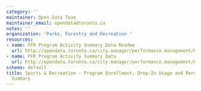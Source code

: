 ```yaml
---
category: ''
maintainer: Open Data Team
maintainer_email: opendata@toronto.ca
notes: ''
organization: 'Parks, Forestry and Recreation '
resources:
- name: PFR Program Activity Summary Data Readme
  url: http://opendata.toronto.ca/city.manager/performance.management/PM_pfr_activity_summary_readme.xls
- name: PFR Program Activity Summary Data
  url: http://opendata.toronto.ca/city.manager/performance.management/PM_PFR.xls
schema: default
title: Sports & Recreation - Program Enrollment, Drop-In Usage and Permit Activity
  Summary
---
```

